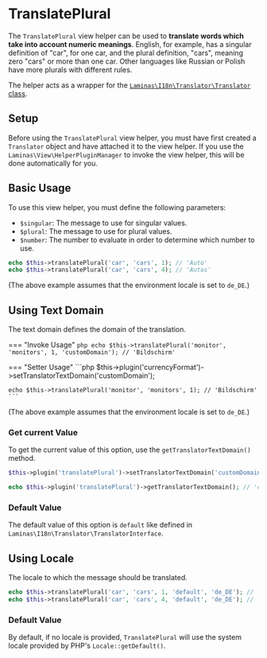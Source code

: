 # TranslatePlural

The `TranslatePlural` view helper can be used to **translate words which take
into account numeric meanings**. English, for example, has a singular definition
of "car", for one car, and the plural definition, "cars", meaning zero "cars"
or more than one car. Other languages like Russian or Polish have more plurals
with different rules.

The helper acts as a wrapper for the
[`Laminas\I18n\Translator\Translator` class](../translation.md).

## Setup

Before using the `TranslatePlural` view helper, you must have first created a
`Translator` object and have attached it to the view helper. If you use the
`Laminas\View\HelperPluginManager` to invoke the view helper, this will be done
automatically for you.

## Basic Usage

To use this view helper, you must define the following parameters:

- `$singular`: The message to use for singular values.
- `$plural`: The message to use for plural values.
- `$number`: The number to evaluate in order to determine which number to use.

```php
echo $this->translatePlural('car', 'cars', 1); // 'Auto'
echo $this->translatePlural('car', 'cars', 4); // 'Autos'
```

(The above example assumes that the environment locale is set to `de_DE`.)

## Using Text Domain

The text domain defines the domain of the translation.

<!-- markdownlint-disable MD038 MD009 MD046 -->
=== "Invoke Usage"
    ```php
    echo $this->translatePlural('monitor', 'monitors', 1, 'customDomain'); // 'Bildschirm'
    ```

=== "Setter Usage"
    ```php
    $this->plugin('currencyFormat')->setTranslatorTextDomain('customDomain');

    echo $this->translatePlural('monitor', 'monitors', 1); // 'Bildschirm'
    ```
<!-- markdownlint-restore -->

(The above example assumes that the environment locale is set to `de_DE`.)

### Get current Value

To get the current value of this option, use the `getTranslatorTextDomain()`
method.

```php
$this->plugin('translatePlural')->setTranslatorTextDomain('customDomain');

echo $this->plugin('translatePlural')->getTranslatorTextDomain(); // 'customDomain'
```

### Default Value

The default value of this option is `default` like defined in
`Laminas\I18n\Translator\TranslatorInterface`.

## Using Locale

The locale to which the message should be translated.

```php
echo $this->translatePlural('car', 'cars', 1, 'default', 'de_DE'); // 'Auto'
echo $this->translatePlural('car', 'cars', 4, 'default', 'de_DE'); // 'Autos'
```

### Default Value

By default, if no locale is provided, `TranslatePlural` will use the system
locale provided by PHP's `Locale::getDefault()`.
